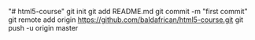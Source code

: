 "# html5-course"  git init git add README.md git commit -m "first commit" git remote add origin https://github.com/baldafrican/html5-course.git git push -u origin master
